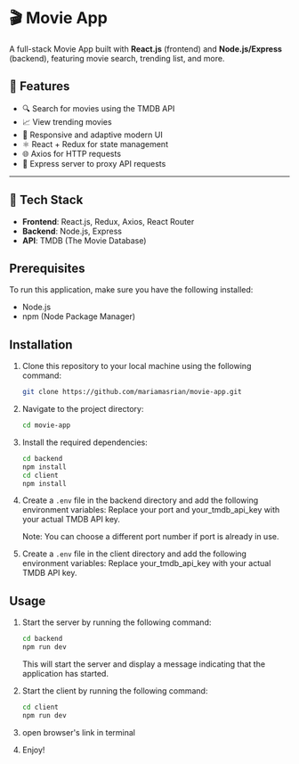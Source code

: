 # 🎬 Movie App

A full-stack Movie App built with **React.js** (frontend) and **Node.js/Express** (backend), featuring movie search, trending list, and more.

## 🚀 Features

- 🔍 Search for movies using the TMDB API
- 📈 View trending movies 
- 🎨 Responsive and adaptive modern UI
- ⚛️ React + Redux for state management
- 🌐 Axios for HTTP requests
- 🔧 Express server to proxy API requests

---

## 🧰 Tech Stack

- **Frontend**: React.js, Redux, Axios, React Router
- **Backend**: Node.js, Express
- **API**: TMDB (The Movie Database)


## Prerequisites

To run this application, make sure you have the following installed:

- Node.js
- npm (Node Package Manager)

## Installation

1. Clone this repository to your local machine using the following command:

   ```bash
   git clone https://github.com/mariamasrian/movie-app.git
   ```

2. Navigate to the project directory:

   ```bash
   cd movie-app
   ```

3. Install the required dependencies:

   ```bash
   cd backend
   npm install
   cd client
   npm install
   ```

4. Create a `.env` file in the backend directory and add the following environment variables:
   Replace your port and your_tmdb_api_key with your actual TMDB API key.

   Note: You can choose a different port number if port is already in use.
   
5. Create a `.env` file in the client directory and add the following environment variables:
   Replace your_tmdb_api_key with your actual TMDB API key.


## Usage

1. Start the server by running the following command:

   ```bash
   cd backend
   npm run dev
   ```

   This will start the server and display a message indicating that the application has started.

2. Start the client by running the following command:

   ```bash
   cd client
   npm run dev
   ```

3. open browser's link in terminal

4. Enjoy!